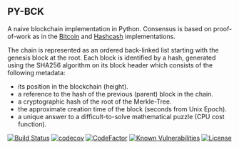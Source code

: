 ## PY-BCK

A naive blockchain implementation in Python. Consensus is based on proof-of-work as in the
[Bitcoin](https://nakamotoinstitute.org/static/docs/bitcoin.pdf "Bitcoin: A Peer-to-Peer Electronic Cash System; S. Nakamoto; October 31, 2008") and
[Hashcash](http://www.hashcash.org/hashcash.pdf "Hashcash - A Denial of Service Counter-Measure; A. Back; 2002") implementations.

The chain is represented as an ordered back-linked list starting with the genesis block at the root.
Each block is identified by a hash, generated using the SHA256 algorithm on its block header which consists of the following metadata:

- its position in the blockchain (height).
- a reference to the hash of the previous (parent) block in the chain.
- a cryptographic hash of the root of the Merkle-Tree.
- the approximate creation time of the block (seconds from Unix Epoch).
- a unique answer to a difficult-to-solve mathematical puzzle (CPU cost function).

[![Build Status](https://travis-ci.com/dcarpintero/py-bck.svg?branch=dev)](https://travis-ci.com/github/dcarpintero/py-bck)
[![codecov](https://codecov.io/gh/dcarpintero/py-bck/branch/dev/graph/badge.svg)](https://codecov.io/gh/dcarpintero/py-bck)
[![CodeFactor](https://img.shields.io/codefactor/grade/github/dcarpintero/py-bck)](https://www.codefactor.io/repository/github/dcarpintero/py-bck)
[![Known Vulnerabilities](https://snyk.io/test/github/dcarpintero/py-bck/badge.svg?targetFile=requirements.txt)](https://snyk.io/test/github/dcarpintero/py-bck)
[![License](https://img.shields.io/github/license/dcarpintero/py-bck)](https://github.com/dcarpintero/py-bck/blob/master/LICENSE)
